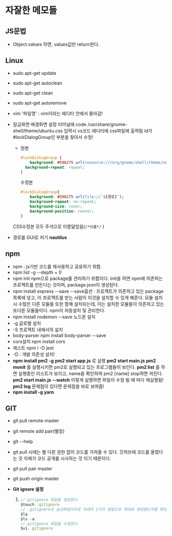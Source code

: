 # 자잘한 메모들

## JS문법

- Object.values 하면, values값만 return한다.

## Linux

- sudo apt-get update

- sudo apt-get autoclean

- sudo apt-get clean

- sudo apt-get autoremove

- vim '파일명' : vim이라는 에디터 안에서 돌아감!

- 잠금화면 배경화면 설정
  터미널에 code /usr/share/gnome-shell/theme/ubuntu.css
  입력시 vs코드 에디터에 css파일에 출력됨 id가 \#lockDialogGroup인 부분을 찾아서 수정!

  - 원본

    ```css
    #lockDialogGroup {
        background: #596275 url(resource:///org/gnome/shell/theme/noise-texture.png);
      background-repeat: repeat;
    }
    ```

    수정본

    ```css
    #lockDialogGroup{
        background: #596275 url(file://`${경로}`);
        background-repeat: no-repeat;
        background-size: cover;
        background-position: center; 
    }
    ```

  CSS수정본 모두 주석으로 이름달았음(`/*이름*/` )
  
- 경로를 GUI로 켜기 **nautilus**

## npm

- npm : js기반 코드를 재사용하고 공유하기 위함.
- npm list -g --depth = 0
- npm init 
  npm으로 package를 관리하기 위함이다. Init을 하면 npm에 의존하는 프로젝트를 만든다는 것이며, package.json이 생성된다.
- npm install express --save
  --save옵션 : 프로젝트가 의존하고 있는 package목록에 넣고, 이 프로젝트를 받는 사람이 이것을 설치할 수 있게 해준다.
  모듈 설치시 수많은 다른 모듈들 또한 함께 설치되는데, 이는 설치한 모듈들이 의존하고 있는 또다른 모듈들이다. npm이 자동설치 및 관리한다.
- npm install nodemon --save
  노드몬 설치
- -g 글로벌 설치
- -S 프로젝트 내에서의 설치
- body-parser
  npm install body-parser --save
- cors설치
  npm install cors
- 제스트
  npm i -D jest
- -D : 개발 의존성 설치!
- **npm install pm2 -g**
  **pm2 start app.js** 로 실행
  **pm2 start main.js**
  **pm2 monit** 를 실행시키면 pm2로 실행되고 있는 프로그램들이 보인다.
  **pm2 list** 를 하면 실행중인 리스트가 보이고, name을 확인하여 pm2 [name] stop하면 꺼진다.
  **pm2 start main.js --watch** 이렇게 실행하면 파일이 수정 될 때 마다 재실행됨!
  **pm2 log** 문제점이 있다면 문제점을 바로 보여줌!
- **npm install -g yarn**

## GIT

- git pull remote master

- git remote add pair(별칭) <url>

- git --help

- git pull 시에는 별 다른 권한 없이 코드를 가져올 수 있다.
  깃허브에 코드를 올렸다는 것 자체가 코드 공개를 시사하는 것 이기 때문이다.
  
- git pull pair master

- git push origin master

- **Git ignore 설정**

  1. ```javascript
     //.gitignore 파일을 생성한다.
     $touch .gitignore
     // .gitignore은 숨김파일이므로 아래의 2가지 방법으로 제대로 생성됐는지를 확인한다.
     $la
     $ls -a
     //.gitignore 파일을 수정한다.
     $vi. gitignore
     ```